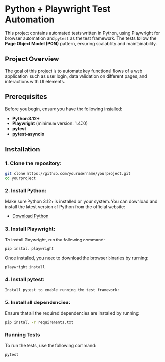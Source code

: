 # Python + Playwright Test Automation

This project contains automated tests written in Python, using Playwright for browser automation and `pytest` as the test framework. The tests follow the **Page Object Model (POM)** pattern, ensuring scalability and maintainability.

## Project Overview

The goal of this project is to automate key functional flows of a web application, such as user login, data validation on different pages, and interactions with UI elements.

## Prerequisites

Before you begin, ensure you have the following installed:

- **Python 3.12+**
- **Playwright** (minimum version: 1.47.0)
- **pytest**
- **pytest-asyncio**

## Installation

### 1. Clone the repository:

```bash
git clone https://github.com/yourusername/yourproject.git
cd yourproject
```

### 2. Install Python:

Make sure Python 3.12+ is installed on your system. You can download and install the latest version of Python from the official website:

- [Download Python](https://www.python.org/downloads/)

### 3. Install Playwright:

To install Playwright, run the following command:

```bash
pip install playwright
```

Once installed, you need to download the browser binaries by running:
```bash
playwright install
```

### 4. Install pytest:
```bash
Install pytest to enable running the test framework:
```

### 5. Install all dependencies:
Ensure that all the required dependencies are installed by running:

```bash
pip install -r requirements.txt
```

### Running Tests
To run the tests, use the following command: 
```bash
pytest

```